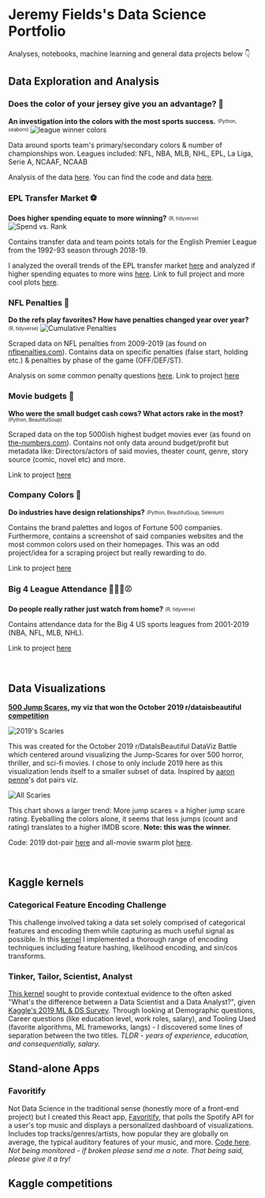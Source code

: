 # Jeremy Fields's Data Science Portfolio

Analyses, notebooks, machine learning and general data projects below 👇

## Data Exploration and Analysis

### Does the color of your jersey give you an advantage? 🎨
**An investigation into the colors with the most sports success.** <sub><sup>(Python, seaborn)</sup></sub>
![league winner colors](sports-color-success/plots/wolfram_per_league.png)

Data around sports team's primary/secondary colors & number of championships won. Leagues included: NFL, NBA, MLB, NHL, EPL, La Liga, Serie A, NCAAF, NCAAB

Analysis of the data [here](sports-color-success/Analysis.ipynb). You can find the code and data [here](sports-color-success/README.md).

### EPL Transfer Market ⚽
**Does higher spending equate to more winning?** <sub><sup>(R, tidyverse)</sup></sub>
![Spend vs. Rank](epl-transfers/plots/spend_vs_rank.png)

Contains transfer data and team points totals for the English Premier League from the 1992-93 season through 2018-19.

I analyzed the overall trends of the EPL transfer market [here](epl-transfers/OverallAnalysis.md) and analyzed if higher spending equates to more wins [here](epl-transfers/Analysis.md). Link to full project and more cool plots [here](epl-transfers/README.md).

### NFL Penalties 🏈
**Do the refs play favorites? How have penalties changed year over year?** <sub><sup>(R, tidyverse)</sup></sub>
![Cumulative Penalties](nfl-penalties/plots/cumulative_penalties.png)

Scraped data on NFL penalties from 2009-2019 (as found on [nflpenalties.com](https://www.nflpenalties.com/)). Contains data on specific penalties (false start, holding etc.) & penalties by phase of the game (OFF/DEF/ST).

Analysis on some common penalty questions [here](nfl-penalties/Analysis.md). Link to project [here](nfl-penalties/README.md)

### Movie budgets 🎥
**Who were the small budget cash cows? What actors rake in the most?** <sub><sup>(Python, BeautifulSoup)</sup></sub>

Scraped data on the top 5000ish highest budget movies ever (as found on [the-numbers.com](https://www.the-numbers.com/movie/budgets/all)). Contains not only data around budget/profit but metadata like: Directors/actors of said movies, theater count, genre, story source (comic, novel etc) and more.

Link to project [here](movie-budgets/README.md)

### Company Colors 🎨
**Do industries have design relationships?** <sub><sup>(Python, BeautifulSoup, Selenium)</sup></sub>

Contains the brand palettes and logos of Fortune 500 companies. Furthermore, contains a screenshot of said companies websites and the most common colors used on their homepages. This was an odd project/idea for a scraping project but really rewarding to do.

Link to project [here](company-colors/README.md)

### Big 4 League Attendance 🏒🏀🏈⚾
**Do people really rather just watch from home?** <sub><sup>(R, tidyverse)</sup></sub>

Contains attendance data for the Big 4 US sports leagues from 2001-2019 (NBA, NFL, MLB, NHL).

Link to project [here](big4league-attendance/README.md)

<br/>

## Data Visualizations

**[500 Jump Scares](https://www.reddit.com/r/dataisbeautiful/comments/dei68x/battle_dataviz_battle_for_the_month_of_october/f3vp452/?utm_source=share&utm_medium=web2x), my viz that won the October 2019 r/dataisbeautiful [competition](https://www.reddit.com/r/dataisbeautiful/comments/drgz68/battle_dataviz_battle_for_the_month_of_november/)**

![2019's Scaries](visualizations/500jumps/plots/scary_dots.png)

This was created for the October 2019 r/DataIsBeautiful DataViz Battle which centered around visualizing the Jump-Scares for over 500 horror, thriller, and sci-fi movies. I chose to only include 2019 here as this visualization lends itself to a smaller subset of data. Inspired by [aaron penne](https://github.com/aaronpenne/data_visualization/blob/master/ceo_compensation/dot_pairs_ceo_compensation.py)'s dot pairs viz.

![All Scaries](visualizations/500jumps/plots/scary_swarm.png)

This chart shows a larger trend: More jump scares = a higher jump scare rating. Eyeballing the colors alone, it seems that less jumps (count and rating) translates to a higher IMDB score. **Note: this was the winner.**

Code: 2019 dot-pair [here](visualizations/500jumps/scary_dots.py) and all-movie swarm plot [here](visualizations/500jumps/scary_swarm.py).

<br/>

## Kaggle kernels

### Categorical Feature Encoding Challenge
This challenge involved taking a data set solely comprised of categorical features and encoding them while capturing as much useful signal as possible. In this [kernel](https://www.kaggle.com/delafields/a-thorough-guide-on-categorical-feature-encoding) I implemented a thorough range of encoding techniques including feature hashing, likelihood encoding, and sin/cos transforms.

### Tinker, Tailor, Scientist, Analyst
[This kernel](https://www.kaggle.com/delafields/tinker-tailor-scientist-analyst) sought to provide contextual evidence to the often asked "What's the difference between a Data Scientist and a Data Analyst?", given [Kaggle's 2019 ML & DS Survey](https://www.kaggle.com/c/kaggle-survey-2019). Through looking at Demographic questions, Career questions (like education level, work roles, salary), and Tooling Used (favorite algorithms, ML frameworks, langs) - I discovered some lines of separation between the two titles. *TLDR - years of experience, education, and consequentially, salary.*

## Stand-alone Apps

### Favoritify
Not Data Science in the traditional sense (honestly more of a front-end project) but I created this React app, [Favoritify](https://favoritify.herokuapp.com/), that polls the Spotify API for a user's top music and displays a personalized dashboard of visualizations. Includes top tracks/genres/artists, how popular they are globally on average, the typical auditory features of your music, and more. [Code here](https://github.com/delafields/Favoritify). *Not being monitored - if broken please send me a note. That being said, please give it a try!*

## Kaggle competitions
